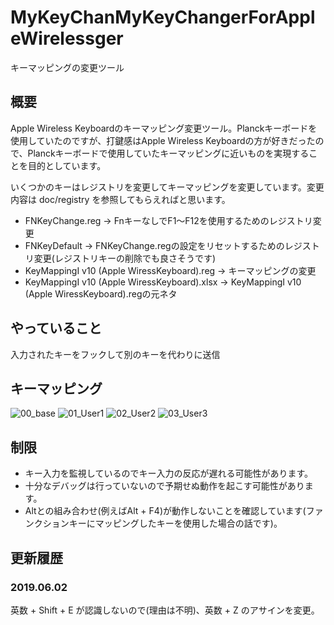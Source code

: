 # MyKeyChanMyKeyChangerForAppleWirelessger
キーマッピングの変更ツール


## 概要
Apple Wireless Keyboardのキーマッピング変更ツール。Planckキーボードを使用していたのですが、打鍵感はApple Wireless Keyboardの方が好きだったので、Planckキーボードで使用していたキーマッピングに近いものを実現することを目的としています。

いくつかのキーはレジストリを変更してキーマッピングを変更しています。変更内容は doc/registry を参照してもらえればと思います。
* FNKeyChange.reg → FnキーなしでF1～F12を使用するためのレジストリ変更
* FNKeyDefault → FNKeyChange.regの設定をリセットするためのレジストリ変更(レジストリキーの削除でも良さそうです)
* KeyMappingI v10 (Apple WiressKeyboard).reg → キーマッピングの変更
* KeyMappingI v10 (Apple WiressKeyboard).xlsx → KeyMappingI v10 (Apple WiressKeyboard).regの元ネタ

## やっていること
入力されたキーをフックして別のキーを代わりに送信


## キーマッピング
![00_base](https://user-images.githubusercontent.com/31182578/58758730-89fb2800-855a-11e9-8674-c57ec695581d.jpg)
![01_User1](https://user-images.githubusercontent.com/31182578/58805924-0459a400-8650-11e9-93b3-7c3915073cd8.jpg)
![02_User2](https://user-images.githubusercontent.com/31182578/58758737-ab5c1400-855a-11e9-88c1-d0b005b2a04c.jpg)
![03_User3](https://user-images.githubusercontent.com/31182578/58758738-b2832200-855a-11e9-8897-74a98778b2fe.jpg)


## 制限
* キー入力を監視しているのでキー入力の反応が遅れる可能性があります。 
* 十分なデバッグは行っていないので予期せぬ動作を起こす可能性があります。
* Altとの組み合わせ(例えばAlt + F4)が動作しないことを確認しています(ファンクションキーにマッピングしたキーを使用した場合の話です)。

## 更新履歴
### 2019.06.02
英数 + Shift + E が認識しないので(理由は不明)、英数 + Z のアサインを変更。
